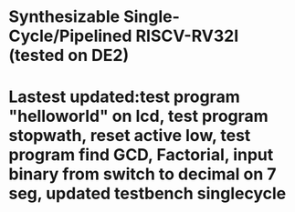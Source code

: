 # Synthesizable Single-Cycle/Pipelined RISCV-RV32I (tested on DE2)
# Lastest updated:test program "helloworld" on lcd, test program stopwath, reset active low, test program find GCD, Factorial, input binary from switch to decimal on 7 seg, updated testbench singlecycle
